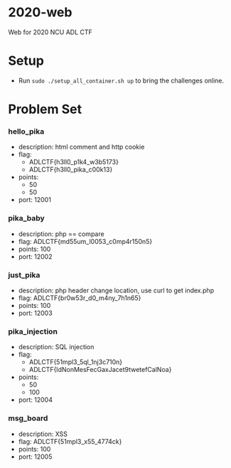 # 2020-web

Web for 2020 NCU ADL CTF

# Setup

- Run `sudo ./setup_all_container.sh up` to bring the challenges online.

 
# Problem Set
### hello_pika
- description: html comment and http cookie
- flag:
    - ADLCTF{h3ll0_p1k4_w3b5173}
    - ADLCTF{h3ll0_pika_c00k13}
- points:
    - 50
    - 50
- port: 12001

### pika_baby
- description: php == compare
- flag: ADLCTF{md55um_l0053_c0mp4r150n5}
- points: 100
- port: 12002

### just_pika
- description: php header change location, use curl to get index.php
- flag: ADLCTF{br0w53r_d0_m4ny_7h1n65}
- points: 100
- port: 12003

### pika_injection
- description: SQL injection
- flag:
    - ADLCTF{51mpl3_5ql_1nj3c710n}
    - ADLCTF{IdNonMesFecGaxJacet9twetefCalNoa}
- points: 
    - 50
    - 100
- port: 12004

### msg_board
- description: XSS
- flag: ADLCTF{51mpl3_x55_4774ck}
- points: 100
- port: 12005

